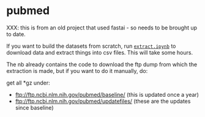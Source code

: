 # pubmed

XXX: this is from an old project that used fastai - so needs to be brought up to date.

If you want to build the datasets from scratch, run [`extract.ipynb`](extract.ipynb) to download data and extract things into csv files. This will take some hours.

The nb already contains the code to download the ftp dump from which the extraction is made, but if you want to do it manually, do:

get all *gz under:
- ftp://ftp.ncbi.nlm.nih.gov/pubmed/baseline/ (this is updated once a year)
- ftp://ftp.ncbi.nlm.nih.gov/pubmed/updatefiles/ (these are the updates since baseline)
